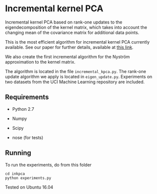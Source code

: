 
# Incremental kernel PCA

Incremental kernel PCA based on rank-one updates to the eigendecomposition of
the kernel matrix, which takes into account the changing mean of the
covariance matrix for additional data points.

This is the most efficient algorithm for incremental kernel PCA currently
available. See our paper for further details, available at [this link](http://arxiv.org).

We also create the first incremental algorithm for the Nyström approximation
to the kernel matrix.

The algorithm is located in the file ``incremental_kpca.py``. The rank-one
update algorithm we apply is located in ``eigen_update.py``. Experiments
on two datasets from the UCI Machine Learning repository are included.



Requirements
------------

* Python 2.7

* Numpy

* Scipy

* nose (for tests)


Running
-------

To run the experiments, do from this folder

    cd inkpca
    python experiments.py

Tested on Ubuntu 16.04
